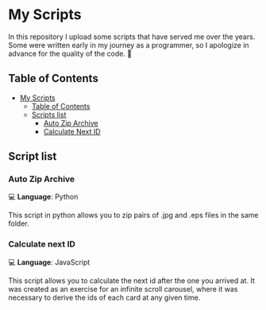 # My Scripts
In this repository I upload some scripts that have served me over the years. Some were written early in my journey as a programmer, so I apologize in advance for the quality of the code. 🙏

## Table of Contents

- [My Scripts](#my-scripts)
  - [Table of Contents](#table-of-contents)
  - [Scripts list](#script-list)
    - [Auto Zip Archive](#auto-zip-archive)
    - [Calculate Next ID](#calculate-next-id)

## Script list

### Auto Zip Archive
💻 **Language**: Python

This script in python allows you to zip pairs of .jpg and .eps files in the same folder.

### Calculate next ID
💻 **Language**: JavaScript

This script allows you to calculate the next id after the one you arrived at. It was created as an exercise for an infinite scroll carousel, where it was necessary to derive the ids of each card at any given time.
